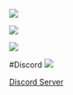 ![](https://komarev.com/ghpvc/?username=voidemlive)

![](https://github-readme-stats.vercel.app/api/top-langs?username=voidemlive&show_icons=true&locale=en&layout=compact&theme=chartreuse-dark)

![](https://github-readme-streak-stats.herokuapp.com/?user=voidemlive&theme=tokyonight)
 
#Discord
![](https://discord.c99.nl/widget/theme-3/547439411856408576.png)

[Discord Server](https://discord.gg/vbcqu6rts8)
